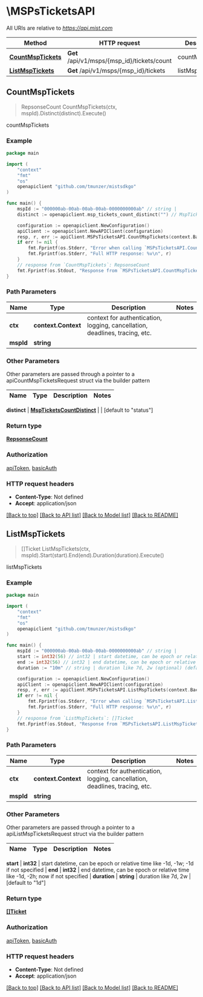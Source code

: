 # \MSPsTicketsAPI

All URIs are relative to *https://api.mist.com*

Method | HTTP request | Description
------------- | ------------- | -------------
[**CountMspTickets**](MSPsTicketsAPI.md#CountMspTickets) | **Get** /api/v1/msps/{msp_id}/tickets/count | countMspTickets
[**ListMspTickets**](MSPsTicketsAPI.md#ListMspTickets) | **Get** /api/v1/msps/{msp_id}/tickets | listMspTickets



## CountMspTickets

> RepsonseCount CountMspTickets(ctx, mspId).Distinct(distinct).Execute()

countMspTickets



### Example

```go
package main

import (
	"context"
	"fmt"
	"os"
	openapiclient "github.com/tmunzer/mistsdkgo"
)

func main() {
	mspId := "000000ab-00ab-00ab-00ab-0000000000ab" // string | 
	distinct := openapiclient.msp_tickets_count_distinct("") // MspTicketsCountDistinct |  (optional) (default to "status")

	configuration := openapiclient.NewConfiguration()
	apiClient := openapiclient.NewAPIClient(configuration)
	resp, r, err := apiClient.MSPsTicketsAPI.CountMspTickets(context.Background(), mspId).Distinct(distinct).Execute()
	if err != nil {
		fmt.Fprintf(os.Stderr, "Error when calling `MSPsTicketsAPI.CountMspTickets``: %v\n", err)
		fmt.Fprintf(os.Stderr, "Full HTTP response: %v\n", r)
	}
	// response from `CountMspTickets`: RepsonseCount
	fmt.Fprintf(os.Stdout, "Response from `MSPsTicketsAPI.CountMspTickets`: %v\n", resp)
}
```

### Path Parameters


Name | Type | Description  | Notes
------------- | ------------- | ------------- | -------------
**ctx** | **context.Context** | context for authentication, logging, cancellation, deadlines, tracing, etc.
**mspId** | **string** |  | 

### Other Parameters

Other parameters are passed through a pointer to a apiCountMspTicketsRequest struct via the builder pattern


Name | Type | Description  | Notes
------------- | ------------- | ------------- | -------------

 **distinct** | [**MspTicketsCountDistinct**](MspTicketsCountDistinct.md) |  | [default to &quot;status&quot;]

### Return type

[**RepsonseCount**](RepsonseCount.md)

### Authorization

[apiToken](../README.md#apiToken), [basicAuth](../README.md#basicAuth)

### HTTP request headers

- **Content-Type**: Not defined
- **Accept**: application/json

[[Back to top]](#) [[Back to API list]](../README.md#documentation-for-api-endpoints)
[[Back to Model list]](../README.md#documentation-for-models)
[[Back to README]](../README.md)


## ListMspTickets

> []Ticket ListMspTickets(ctx, mspId).Start(start).End(end).Duration(duration).Execute()

listMspTickets



### Example

```go
package main

import (
	"context"
	"fmt"
	"os"
	openapiclient "github.com/tmunzer/mistsdkgo"
)

func main() {
	mspId := "000000ab-00ab-00ab-00ab-0000000000ab" // string | 
	start := int32(56) // int32 | start datetime, can be epoch or relative time like -1d, -1w; -1d if not specified (optional)
	end := int32(56) // int32 | end datetime, can be epoch or relative time like -1d, -2h; now if not specified (optional)
	duration := "10m" // string | duration like 7d, 2w (optional) (default to "1d")

	configuration := openapiclient.NewConfiguration()
	apiClient := openapiclient.NewAPIClient(configuration)
	resp, r, err := apiClient.MSPsTicketsAPI.ListMspTickets(context.Background(), mspId).Start(start).End(end).Duration(duration).Execute()
	if err != nil {
		fmt.Fprintf(os.Stderr, "Error when calling `MSPsTicketsAPI.ListMspTickets``: %v\n", err)
		fmt.Fprintf(os.Stderr, "Full HTTP response: %v\n", r)
	}
	// response from `ListMspTickets`: []Ticket
	fmt.Fprintf(os.Stdout, "Response from `MSPsTicketsAPI.ListMspTickets`: %v\n", resp)
}
```

### Path Parameters


Name | Type | Description  | Notes
------------- | ------------- | ------------- | -------------
**ctx** | **context.Context** | context for authentication, logging, cancellation, deadlines, tracing, etc.
**mspId** | **string** |  | 

### Other Parameters

Other parameters are passed through a pointer to a apiListMspTicketsRequest struct via the builder pattern


Name | Type | Description  | Notes
------------- | ------------- | ------------- | -------------

 **start** | **int32** | start datetime, can be epoch or relative time like -1d, -1w; -1d if not specified | 
 **end** | **int32** | end datetime, can be epoch or relative time like -1d, -2h; now if not specified | 
 **duration** | **string** | duration like 7d, 2w | [default to &quot;1d&quot;]

### Return type

[**[]Ticket**](Ticket.md)

### Authorization

[apiToken](../README.md#apiToken), [basicAuth](../README.md#basicAuth)

### HTTP request headers

- **Content-Type**: Not defined
- **Accept**: application/json

[[Back to top]](#) [[Back to API list]](../README.md#documentation-for-api-endpoints)
[[Back to Model list]](../README.md#documentation-for-models)
[[Back to README]](../README.md)

